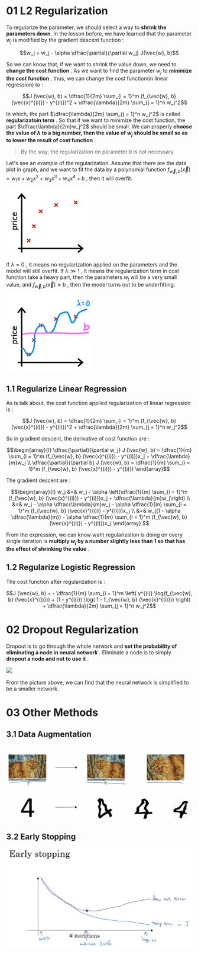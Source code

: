 # 01 L2 Regularization

To regularize the parameter, we should select a way to **shrink the parameters down**. In the lesson before, we have learned that the parameter $w_j$ is modified by the gradient descent function : 

$$w_j = w_j - \alpha \dfrac{\partial}{\partial w_j} J(\vec{w}, b)$$

So we can know that, if we want to shrink the value down, we need to **change the cost function** . As we want to find the parameter $w_j$ to **minimize the cost function** , thus, we can change the cost function(in linear regression) to :

$$J (\vec{w}, b) = \dfrac{1}{2m} \sum_{i = 1}^m (f_{\vec{w}, b} (\vec{x}^{(i)}) - y^{(i)})^2 + \dfrac{\lambda}{2m} \sum_{j = 1}^n w_j^2$$

In which, the part $\dfrac{\lambda}{2m} \sum_{j = 1}^n w_j^2$ is called **regularizatoin term** . So that if we want to minimize the cost function, the part $\dfrac{\lambda}{2m}w_j^2$ should be small. We can properly **choose the value of $\lambda$ to a big number, then the value of $w_j$ should be small so as to lower the result of cost function** .

> By the way, the regularization on parameter $b$ is not necessary.

Let's see an example of the regularization. Assume that there are the data plot in graph, and we want to fit the data by a polynomial function $f_{\vec{w}, b} (\vec{x}) = w_1x + w_2x^2 + w_3x^3 + w_4x^4 + b$ , then it will overfit.

![](imgs/simple_data.png)

If $\lambda = 0$ , it means no regularization applied on the parameters and the model will still overfit. If $\lambda \gg 1$ , it means the regularization term in cost function take a heavy part, then the parameters $w_j$ will be a very small value, and $f_{\vec{w}, b} (\vec{x}) \approx b$ , then the model turns out to be underfitting.

![](imgs/wrong_lambda.png)

## 1.1 Regularize Linear Regression

As is talk about, the cost function applied regularization of linear regression is : 

$$J (\vec{w}, b) = \dfrac{1}{2m} \sum_{i = 1}^m (f_{\vec{w}, b} (\vec{x}^{(i)}) - y^{(i)})^2 + \dfrac{\lambda}{2m} \sum_{j = 1}^n w_j^2$$

So in gradient descent, the derivative of cost function are : 

$$\begin{array}{l}
\dfrac{\partial}{\partial w_j} J (\vec{w}, b) = \dfrac{1}{m} \sum_{i = 1}^m (f_{\vec{w}, b} (\vec{x}^{(i)}) - y^{(i)})x_j + \dfrac{\lambda}{m}w_j
\\
\dfrac{\partial}{\partial b} J (\vec{w}, b) = \dfrac{1}{m} \sum_{i = 1}^m (f_{\vec{w}, b} (\vec{x}^{(i)}) - y^{(i)})
\end{array}$$

The gradient descent are : 

$$\begin{array}{l}
w_j &=& w_j - \alpha \left(\dfrac{1}{m} \sum_{i = 1}^m (f_{\vec{w}, b} (\vec{x}^{(i)}) - y^{(i)})x_j + \dfrac{\lambda}{m}w_j\right) \\
&=& w_j - \alpha \dfrac{\lambda}{m}w_j - \alpha \dfrac{1}{m} \sum_{i = 1}^m (f_{\vec{w}, b} (\vec{x}^{(i)}) - y^{(i)})x_j \\
&=& w_j(1 - \alpha \dfrac{\lambda}{m}) - \alpha \dfrac{1}{m} \sum_{i = 1}^m (f_{\vec{w}, b} (\vec{x}^{(i)}) - y^{(i)})x_j
\end{array}
$$

From the expression, we can know waht regularization is doing on every single iteration is **multiply $w_j$ by a number slightly less than 1 so that has the effect of shrinking the value** .

## 1.2 Regularize Logistic Regression

The cost function after regularization is : 

$$J (\vec{w}, b) = - \dfrac{1}{m} \sum_{i = 1}^m \left( y^{(i)} \log(f_{\vec{w}, b} (\vec{x}^{(i)})) + (1 - y^{(i)}) \log( 1 - f_{\vec{w}, b} (\vec{x}^{(i)})) \right) + \dfrac{\lambda}{2m} \sum_{j = 1}^n w_j^2$$

# 02 Dropout Regularization


Dropout is to go through the whole network and **set the probability of eliminating a node in neural network** . Eliminate a node is to simply **dropout a node and not to use it** .

![](imgs/dropout.png)

From the picture above, we can find that the neural network is simplified to be a smaller network.

# 03 Other Methods

## 3.1 Data Augmentation

![](imgs/data_augmentation.png)

## 3.2 Early Stopping

![](imgs/early_stop.png)